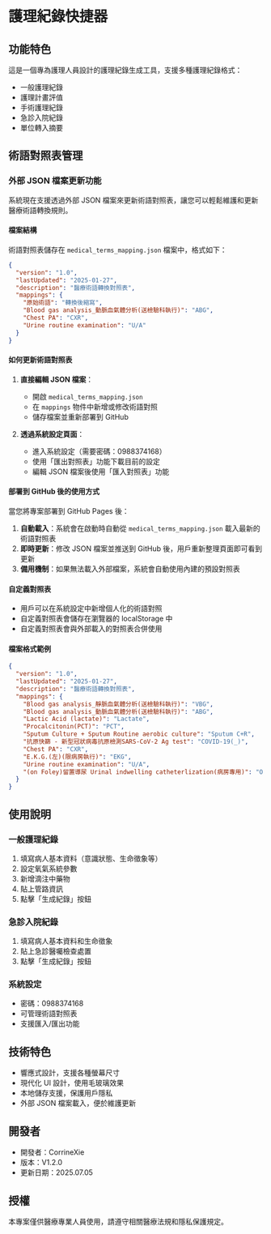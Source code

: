 # 護理紀錄快捷器

## 功能特色

這是一個專為護理人員設計的護理紀錄生成工具，支援多種護理紀錄格式：

- 一般護理紀錄
- 護理計畫評值
- 手術護理紀錄
- 急診入院紀錄
- 單位轉入摘要

## 術語對照表管理

### 外部 JSON 檔案更新功能

系統現在支援透過外部 JSON 檔案來更新術語對照表，讓您可以輕鬆維護和更新醫療術語轉換規則。

#### 檔案結構

術語對照表儲存在 `medical_terms_mapping.json` 檔案中，格式如下：

```json
{
  "version": "1.0",
  "lastUpdated": "2025-01-27",
  "description": "醫療術語轉換對照表",
  "mappings": {
    "原始術語": "轉換後縮寫",
    "Blood gas analysis_動脈血氣體分析(送檢驗科執行)": "ABG",
    "Chest PA": "CXR",
    "Urine routine examination": "U/A"
  }
}
```

#### 如何更新術語對照表

1. **直接編輯 JSON 檔案**：
   - 開啟 `medical_terms_mapping.json`
   - 在 `mappings` 物件中新增或修改術語對照
   - 儲存檔案並重新部署到 GitHub

2. **透過系統設定頁面**：
   - 進入系統設定（需要密碼：0988374168）
   - 使用「匯出對照表」功能下載目前的設定
   - 編輯 JSON 檔案後使用「匯入對照表」功能

#### 部署到 GitHub 後的使用方式

當您將專案部署到 GitHub Pages 後：

1. **自動載入**：系統會在啟動時自動從 `medical_terms_mapping.json` 載入最新的術語對照表
2. **即時更新**：修改 JSON 檔案並推送到 GitHub 後，用戶重新整理頁面即可看到更新
3. **備用機制**：如果無法載入外部檔案，系統會自動使用內建的預設對照表

#### 自定義對照表

- 用戶可以在系統設定中新增個人化的術語對照
- 自定義對照表會儲存在瀏覽器的 localStorage 中
- 自定義對照表會與外部載入的對照表合併使用

#### 檔案格式範例

```json
{
  "version": "1.0",
  "lastUpdated": "2025-01-27",
  "description": "醫療術語轉換對照表",
  "mappings": {
    "Blood gas analysis_靜脈血氣體分析(送檢驗科執行)": "VBG",
    "Blood gas analysis_動脈血氣體分析(送檢驗科執行)": "ABG",
    "Lactic Acid (lactate)": "Lactate",
    "Procalcitonin(PCT)": "PCT",
    "Sputum Culture + Sputum Routine aerobic culture": "Sputum C+R",
    "抗原快篩 - 新型冠狀病毒抗原檢測SARS-CoV-2 Ag test": "COVID-19(_)",
    "Chest PA": "CXR",
    "E.K.G.(左)(限病房執行)": "EKG",
    "Urine routine examination": "U/A",
    "(on Foley)留置導尿 Urinal indwelling catheterlization(病房專用)": "On Foley"
  }
}
```

## 使用說明

### 一般護理紀錄
1. 填寫病人基本資料（意識狀態、生命徵象等）
2. 設定氧氣系統參數
3. 新增滴注中藥物
4. 貼上管路資訊
5. 點擊「生成紀錄」按鈕

### 急診入院紀錄
1. 填寫病人基本資料和生命徵象
2. 貼上急診醫囑檢查處置
3. 點擊「生成紀錄」按鈕

### 系統設定
- 密碼：0988374168
- 可管理術語對照表
- 支援匯入/匯出功能

## 技術特色

- 響應式設計，支援各種螢幕尺寸
- 現代化 UI 設計，使用毛玻璃效果
- 本地儲存支援，保護用戶隱私
- 外部 JSON 檔案載入，便於維護更新

## 開發者

- 開發者：CorrineXie
- 版本：V1.2.0
- 更新日期：2025.07.05

## 授權

本專案僅供醫療專業人員使用，請遵守相關醫療法規和隱私保護規定。 